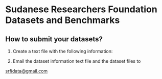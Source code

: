 # Sudanese Researchers Foundation Datasets and Benchmarks


## How to submit your datasets?

1. Create a text file with the following information:
 
 

2. Email  the dataset information text file and the dataset files to 

  srfidata@gmail.com 
  
